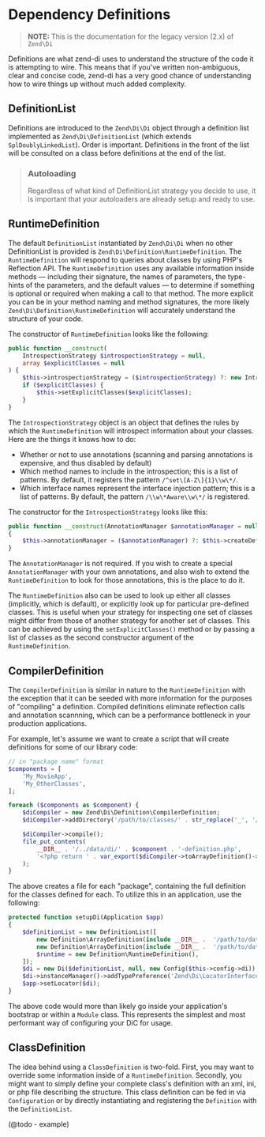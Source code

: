 # Dependency Definitions

> __NOTE:__ This is the documentation for the legacy version (2.x) of `Zend\Di`

Definitions are what zend-di uses to understand the structure of the code it is
attempting to wire. This means that if you've written non-ambiguous, clear and
concise code, zend-di has a very good chance of understanding how to wire things
up without much added complexity.

## DefinitionList

Definitions are introduced to the `Zend\Di\Di` object through a definition list
implemented as `Zend\Di\DefinitionList` (which extends `SplDoublyLinkedList`).
Order is important. Definitions in the front of the list will be consulted on a
class before definitions at the end of the list.

> ### Autoloading
>
> Regardless of what kind of DefinitionList strategy you decide to use, it is
> important that your autoloaders are already setup and ready to use.

## RuntimeDefinition

The default `DefinitionList` instantiated by `Zend\Di\Di` when no other
DefinitionList is provided is `Zend\Di\Definition\RuntimeDefinition`. The
`RuntimeDefinition` will respond to queries about classes by using PHP's
Reflection API. The `RuntimeDefinition` uses any available information inside
methods &mdash; including their signature, the names of parameters, the
type-hints of the parameters, and the default values &mdash; to determine if
something is optional or required when making a call to that method. The more
explicit you can be in your method naming and method signatures, the more likely
`Zend\Di\Definition\RuntimeDefinition` will accurately understand the structure
of your code.

The constructor of `RuntimeDefinition` looks like the following:

```php
public function __construct(
    IntrospectionStrategy $introspectionStrategy = null,
    array $explicitClasses = null
) {
    $this->introspectionStrategy = ($introspectionStrategy) ?: new IntrospectionStrategy();
    if ($explicitClasses) {
        $this->setExplicitClasses($explicitClasses);
    }
}
```

The `IntrospectionStrategy` object is an object that defines the rules by which
the `RuntimeDefinition` will introspect information about your classes. Here are
the things it knows how to do:

- Whether or not to use annotations (scanning and parsing annotations is
  expensive, and thus disabled by default)
- Which method names to include in the introspection; this is a list of
  patterns. By default, it registers the pattern `/^set\[A-Z\]{1}\\w\*/`.
- Which interface names represent the interface injection pattern; this is a
  list of patterns. By default, the pattern `/\\w\*Aware\\w\*/` is registered.

The constructor for the `IntrospectionStrategy` looks like this:

```php
public function __construct(AnnotationManager $annotationManager = null)
{
    $this->annotationManager = ($annotationManager) ?: $this->createDefaultAnnotationManager();
}
```

The `AnnotationManager` is not required. If you wish to create a special
`AnnotationManager` with your own annotations, and also wish to extend the
`RuntimeDefinition` to look for those annotations, this is the place to do it.

The `RuntimeDefinition` also can be used to look up either all classes
(implicitly, which is default), or explicitly look up for particular pre-defined
classes. This is useful when your strategy for inspecting one set of classes
might differ from those of another strategy for another set of classes. This can
be achieved by using the `setExplicitClasses()` method or by passing a list of
classes as the second constructor argument of the `RuntimeDefinition`.

## CompilerDefinition

The `CompilerDefinition` is similar in nature to the `RuntimeDefinition` with the exception
that it can be seeded with more information for the purposes of "compiling" a
definition. Compiled definitions eliminate reflection calls and annotation
scannning, which can be a performance bottleneck in your production
applications.

For example, let's assume we want to create a script that will create
definitions for some of our library code:

```php
// in "package name" format
$components = [
    'My_MovieApp',
    'My_OtherClasses',
];

foreach ($components as $component) {
    $diCompiler = new Zend\Di\Definition\CompilerDefinition;
    $diCompiler->addDirectory('/path/to/classes/' . str_replace('_', '/', $component));

    $diCompiler->compile();
    file_put_contents(
        __DIR__ . '/../data/di/' . $component . '-definition.php',
        '<?php return ' . var_export($diCompiler->toArrayDefinition()->toArray(), true) . ';'
    );
}
```

The above creates a file for each "package", containing the full definition for
the classes defined for each. To utilize this in an application, use the
following:

```php
protected function setupDi(Application $app)
{
    $definitionList = new DefinitionList([
        new Definition\ArrayDefinition(include __DIR__ .  '/path/to/data/di/My_MovieApp-definition.php'),
        new Definition\ArrayDefinition(include __DIR__ .  '/path/to/data/di/My_OtherClasses-definition.php'),
        $runtime = new Definition\RuntimeDefinition(),
    ]);
    $di = new Di($definitionList, null, new Config($this->config->di));
    $di->instanceManager()->addTypePreference('Zend\Di\LocatorInterface', $di);
    $app->setLocator($di);
}
```

The above code would more than likely go inside your application's bootstrap or
within a `Module` class. This represents the simplest and most performant way
of configuring your DiC for usage.

## ClassDefinition

The idea behind using a `ClassDefinition` is two-fold. First, you may want to
override some information inside of a `RuntimeDefinition`. Secondly, you might
want to simply define your complete class's definition with an xml, ini, or php
file describing the structure. This class definition can be fed in via
`Configuration` or by directly instantiating and registering the `Definition`
with the `DefinitionList`.

(@todo - example)
